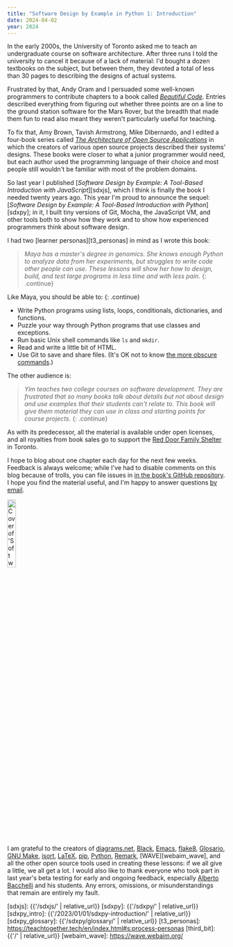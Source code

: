 ```yaml
---
title: "Software Design by Example in Python 1: Introduction"
date: 2024-04-02
year: 2024
---
```


In the early 2000s,
the University of Toronto asked me to teach an undergraduate course on software architecture.
After three runs I told the university to cancel it because of a lack of material:
I'd bought a dozen textbooks on the subject,
but between them,
they devoted a total of less than 30 pages to describing the designs of actual systems.

Frustrated by that,
Andy Oram and I persuaded some well-known programmers to contribute chapters
to a book called [*Beautiful Code*][bc].
Entries described everything from figuring out whether three points are on a line
to the ground station software for the Mars Rover,
but the breadth that made them fun to read
also meant they weren't particularly useful for teaching.

To fix that,
Amy Brown, Tavish Armstrong, Mike Dibernardo, and I
edited a four-book series called [*The Architecture of Open Source Applications*][aosa]
in which the creators of various open source projects described their systems' designs.
These books were closer to what a junior programmer would need,
but each author used the programming language of their choice
and most people still wouldn't be familiar with most of the problem domains.

So last year I published
[*Software Design by Example: A Tool-Based Introduction with JavaScript*][sdxjs],
which I think is finally the book I needed twenty years ago.
This year I'm proud to announce the sequel:
[*Software Design by Example: A Tool-Based Introduction with Python*][sdxpy];
in it,
I built tiny versions of Git, Mocha, the JavaScript VM, and other tools
both to show how they work
and to show how experienced programmers think about software design.

I had two [learner personas][t3_personas] in mind as I wrote this book:

> *Maya has a master's degree in genomics.
> She knows enough Python to analyze data from her experiments,
> but struggles to write code other people can use.
> These lessons will show her how to design, build, and test large programs
> in less time and with less pain.*
> {: .continue}

Like Maya, you should be able to:
{: .continue}

-   Write Python programs using lists, loops, conditionals, dictionaries, and functions.
-   Puzzle your way through Python programs that use classes and exceptions.
-   Run basic Unix shell commands like `ls` and `mkdir`.
-   Read and write a little bit of HTML.
-   Use Git to save and share files.
    (It's OK not to know [the more obscure commands][git_man_page_generator].)

The other audience is:

> *Yim teaches two college courses on software development.
> They are frustrated that so many books talk about details but not about design
> and use examples that their students can't relate to.
> This book will give them material they can use in class
> and starting points for course projects.*
> {: .continue}

As with its predecessor,
all the material is available under open licenses,
and all royalties from book sales go to support the [Red Door Family Shelter][red_door] in Toronto.

I hope to blog about one chapter each day for the next few weeks.
Feedback is always welcome;
while I've had to disable comments on this blog because of trolls,
you can file issues in [in the book's GitHub repository][book_repo].
I hope you find the material useful,
and I'm happy to answer questions [by email][contact].

<img src="{{'/sdxpy/sdxpy-cover.png' | relative_url}}" alt="Cover of 'Software Design by Example'" width="20%" class="centered">

I am grateful to the creators of [diagrams.net][diagrams_net],
[Black][black],
[Emacs][emacs],
[flake8][flake8],
[Glosario][glosario],
[GNU Make][gnu_make],
[isort][isort],
[LaTeX][latex],
[pip][pip],
[Python][python],
[Remark][remark],
[WAVE][webaim_wave],
and all the other open source tools used in creating these lessons:
if we all give a little,
we all get a lot.
I would also like to thank everyone who took part in last year's beta testing for early and ongoing feedback,
especially [Alberto Bacchelli][bacchelli_alberto] and his students.
Any errors, omissions, or misunderstandings that remain are entirely my fault.

[aosa]: https://aosabook.org/
[ark]: https://www.dmulholl.com/docs/ark/main/
[bacchelli_alberto]: https://sback.it/
[bc]: https://www.oreilly.com/library/view/beautiful-code/9780596510046/
[black]: https://black.readthedocs.io/
[book_repo]: https://github.com/gvwilson/sdxpy/
[contact]: mailto:{{site.author.email}}
[diagrams_net]: https://www.diagrams.net/
[emacs]: https://www.gnu.org/software/emacs/
[flake8]: https://flake8.pycqa.org/
[glosario]: https://github.com/carpentries/glosario
[git_man_page_generator]: https://git-man-page-generator.lokaltog.net/
[gnu_make]: https://www.gnu.org/software/make/
[isort]: https://pycqa.github.io/isort/
[latex]: https://www.latex-project.org/
[pip]: https://pip.pypa.io/
[python]: https://www.python.org/
[red_door]: https://www.reddoorshelter.ca/
[remark]: https://remarkjs.com/
[sdxjs]: {{'/sdxjs/' | relative_url}}
[sdxpy]: {{'/sdxpy/' | relative_url}}
[sdxpy_intro]: {{'/2023/01/01/sdxpy-introduction/' | relative_url}}
[sdxpy_glossary]: {{'/sdxpy/glossary/' | relative_url}}
[t3_personas]: https://teachtogether.tech/en/index.html#s:process-personas
[third_bit]: {{'/' | relative_url}}
[webaim_wave]: https://wave.webaim.org/
